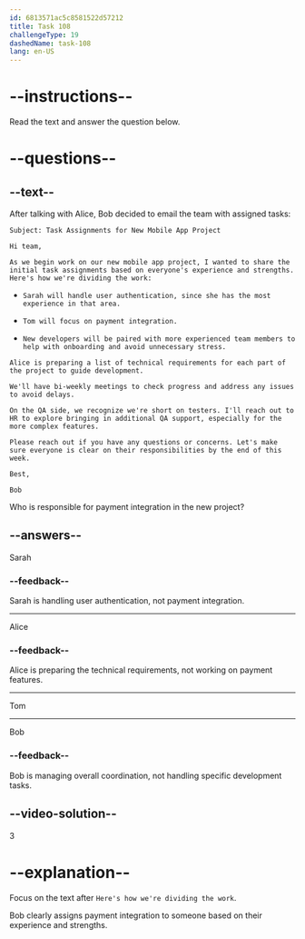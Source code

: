 ```yaml
---
id: 6813571ac5c8581522d57212
title: Task 108
challengeType: 19
dashedName: task-108
lang: en-US
---
```


<!-- READING -->

# --instructions--

Read the text and answer the question below.

# --questions--

## --text--

After talking with Alice, Bob decided to email the team with assigned tasks:

`Subject: Task Assignments for New Mobile App Project`

`Hi team,`

`As we begin work on our new mobile app project, I wanted to share the initial task assignments based on everyone's experience and strengths. Here's how we're dividing the work:`

- `Sarah will handle user authentication, since she has the most experience in that area.`

- `Tom will focus on payment integration.`

- `New developers will be paired with more experienced team members to help with onboarding and avoid unnecessary stress.`

`Alice is preparing a list of technical requirements for each part of the project to guide development.`

`We'll have bi-weekly meetings to check progress and address any issues to avoid delays.`

`On the QA side, we recognize we're short on testers. I'll reach out to HR to explore bringing in additional QA support, especially for the more complex features.`

`Please reach out if you have any questions or concerns. Let's make sure everyone is clear on their responsibilities by the end of this week.`

`Best,`

`Bob`

Who is responsible for payment integration in the new project?

## --answers--

Sarah

### --feedback--

Sarah is handling user authentication, not payment integration.

---

Alice

### --feedback--

Alice is preparing the technical requirements, not working on payment features.

---

Tom

---

Bob

### --feedback--

Bob is managing overall coordination, not handling specific development tasks.

## --video-solution--

3

# --explanation--

Focus on the text after `Here's how we're dividing the work`.

Bob clearly assigns payment integration to someone based on their experience and strengths.
